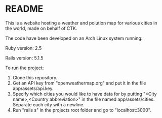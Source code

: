 # README

This is a website hosting a weather and polution map for various cities in the
world, made on behalf of CTK.

The code have been developed on an Arch Linux system running:

Ruby version: 2.5

Rails version: 5.1.5


To run the project:
1. Clone this repository.
2. Get an API key from "openweathermap.org" and put it in the file app/assets/api.key.
3. Specify which cities you would like to have data for by putting "\<City
   name\>,\<Country abbreviation\>" in the file named app/assets/cities. 
   Separate each city with a newline.
4. Run "rails s" in the projects root folder and go to "localhost:3000".
